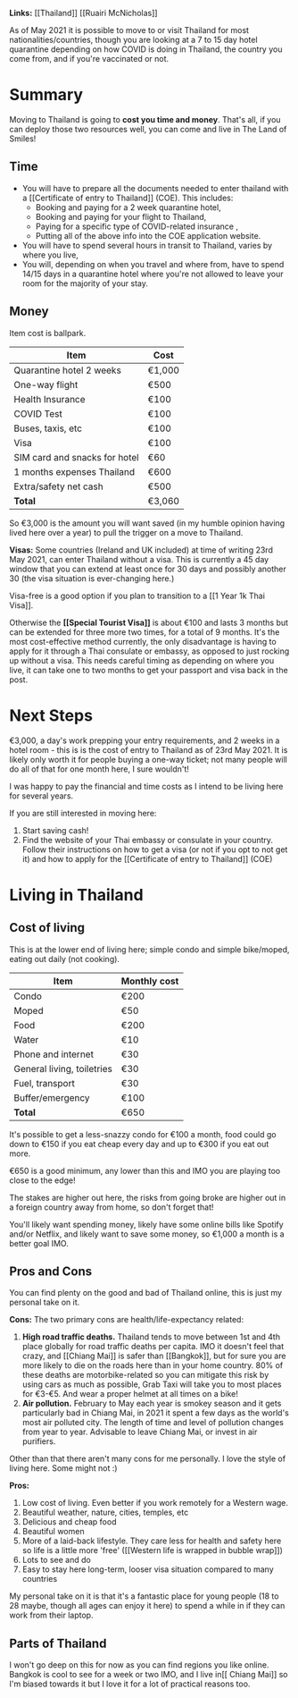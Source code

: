 **Links:** [[Thailand]] [[Ruairi McNicholas]]

As of May 2021 it is possible to move to or visit Thailand for most nationalities/countries, though you are looking at a 7 to 15 day hotel quarantine depending on how COVID is doing in Thailand, the country you come from, and if you're vaccinated or not.

# Summary
Moving to Thailand is going to **cost you time and money**. That's all, if you can deploy those two resources well, you can come and live in The Land of Smiles!

## Time
- You will have to prepare all the documents needed to enter thailand with a [[Certificate of entry to Thailand]] (COE). This includes:
	- Booking and paying for a 2 week quarantine hotel,
	- Booking and paying for your flight to Thailand,
	- Paying for a specific type of COVID-related insurance ,
	- Putting all of the above info into the COE application website.
- You will have to spend several hours in transit to Thailand, varies by where you live,
- You will, depending on when you travel and where from, have to spend 14/15 days in a quarantine hotel where you're not allowed to leave your room for the majority of your stay.


## Money
Item cost is ballpark.

| Item                          | Cost   |
| ----------------------------- | ------ |
| Quarantine hotel 2 weeks      | €1,000 |
| One-way flight                | €500  |
| Health Insurance              | €100   |
| COVID Test                    | €100   |
| Buses, taxis, etc             | €100   |
| Visa                          | €100   |
| SIM card and snacks for hotel | €60    |
| 1 months expenses Thailand    | €600   |
| Extra/safety net cash         | €500   |
| **Total**                         | €3,060       |


So €3,000 is the amount you will want saved (in my humble opinion having lived here over a year) to pull the trigger on a move to Thailand.

**Visas:** Some countries (Ireland and UK included) at time of writing 23rd May 2021, can enter Thailand without a visa. This is currently a 45 day window that you can extend at least once for 30 days and possibly another 30 (the visa situation is ever-changing here.)

Visa-free is a good option if you plan to transition to a [[1 Year 1k Thai Visa]].

Otherwise the **[[Special Tourist Visa]]** is about €100 and lasts 3 months but can be extended for three more two times, for a total of 9 months. It's the most cost-effective method currently, the only disadvantage is having to apply for it through a Thai consulate or embassy, as opposed to just rocking up without a visa. This needs careful timing as depending on where you live, it can take one to two months to get your passport and visa back in the post.


# Next Steps
€3,000, a day's work prepping your entry requirements, and 2 weeks in a hotel room - this is is the cost of entry to Thailand as of 23rd May 2021. It is likely only worth it for people buying a one-way ticket; not many people will do all of that for one month here, I sure wouldn't! 

I was happy to pay the financial and time costs as I intend to be living here for several years.

If you are still interested in moving here:
1. Start saving cash!
2. Find the website of your Thai embassy or consulate in your country. Follow their instructions on how to get a visa (or not if you opt to not get it) and how to apply for the [[Certificate of entry to Thailand]] (COE)



# Living in Thailand
## Cost of living
This is at the lower end of living here; simple condo and simple bike/moped, eating out daily (not cooking).

| Item                       | Monthly cost |
| -------------------------- | ------------ |
| Condo                      | €200         |
| Moped                      | €50          |
| Food                       | €200         |
| Water                      | €10          |
| Phone and internet         | €30          |
| General living, toiletries | €30          |
| Fuel, transport            | €30          |
| Buffer/emergency           | €100          |
| **Total**                  | €650             |


It's possible to get a less-snazzy condo for €100 a month, food could go down to €150 if you eat cheap every day and up to €300 if you eat out more.

€650 is a good minimum, any lower than this and IMO you are playing too close to the edge!

The stakes are higher out here, the risks from going broke are higher out in a foreign country away from home, so don't forget that! 

You'll likely want spending money, likely have some online bills like Spotify and/or Netflix, and likely want to save some money, so €1,000 a month is a better goal IMO.


## Pros and Cons
You can find plenty on the good and bad of Thailand online, this is just my personal take on it.

**Cons:**
The two primary cons are health/life-expectancy related:
1. **High road traffic deaths.** Thailand tends to move between 1st and 4th place globally for road traffic deaths per capita. IMO it doesn't feel that crazy, and [[Chiang Mai]] is safer than [[Bangkok]], but for sure you are more likely to die on the roads here than in your home country. 80% of these deaths are motorbike-related so you can mitigate this risk by using cars as much as possible, Grab Taxi will take you to most places for €3-€5. And wear a proper helmet at all times on a bike! 
2. **Air pollution.** February to May each year is smokey season and it gets particularly bad in Chiang Mai, in 2021 it spent a few days as the world's most air polluted city. The length of time and level of pollution changes from year to year. Advisable to leave Chiang Mai, or invest in air purifiers.

Other than that there aren't many cons for me personally. I love the style of living here. Some might not :) 


**Pros:**
1. Low cost of living. Even better if you work remotely for a Western wage.
2. Beautiful weather, nature, cities, temples, etc
3. Delicious and cheap food
4. Beautiful women
5. More of a laid-back lifestyle. They care less for health and safety here so life is a little more 'free' ([[Western life is wrapped in bubble wrap]])
6. Lots to see and do
7. Easy to stay here long-term, looser visa situation compared to many countries



My personal take on it is that it's a fantastic place for young people (18 to 28 maybe, though all ages can enjoy it here) to spend a while in if they can work from their laptop. 


## Parts of Thailand
I won't go deep on this for now as you can find regions you like online.
Bangkok is cool to see for a week or two IMO, and I live in[[ Chiang Mai]] so I'm biased towards it but I love it for a lot of practical reasons too.